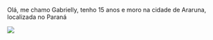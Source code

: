 Olá, me chamo Gabrielly, tenho 15 anos e moro na cidade de Araruna, localizada no Paraná


![](https://media1.tenor.com/m/whpkFZDBEQcAAAAC/doguinho-cachorro-c%C3%A9u-cachorro.gif)
